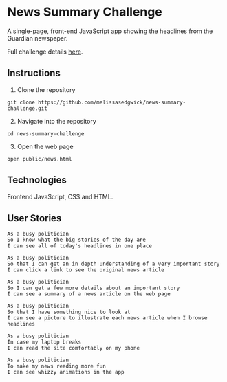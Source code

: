 # News Summary Challenge

A single-page, front-end JavaScript app showing the headlines from the Guardian newspaper.

Full challenge details [here](https://github.com/makersacademy/news-summary-challenge).

## Instructions

1. Clone the repository

`git clone https://github.com/melissasedgwick/news-summary-challenge.git`

2. Navigate into the repository

`cd news-summary-challenge`

3. Open the web page

`open public/news.html`

## Technologies

Frontend JavaScript, CSS and HTML.

## User Stories

```
As a busy politician
So I know what the big stories of the day are
I can see all of today's headlines in one place
```

```
As a busy politician
So that I can get an in depth understanding of a very important story
I can click a link to see the original news article
```

```
As a busy politician
So I can get a few more details about an important story
I can see a summary of a news article on the web page
```

```
As a busy politician
So that I have something nice to look at
I can see a picture to illustrate each news article when I browse headlines
```

```
As a busy politician
In case my laptop breaks
I can read the site comfortably on my phone
```

```
As a busy politician
To make my news reading more fun
I can see whizzy animations in the app
```
